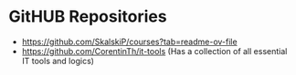 # GitHUB Repositories

- https://github.com/SkalskiP/courses?tab=readme-ov-file
- https://github.com/CorentinTh/it-tools (Has a collection of all essential IT tools and logics)

